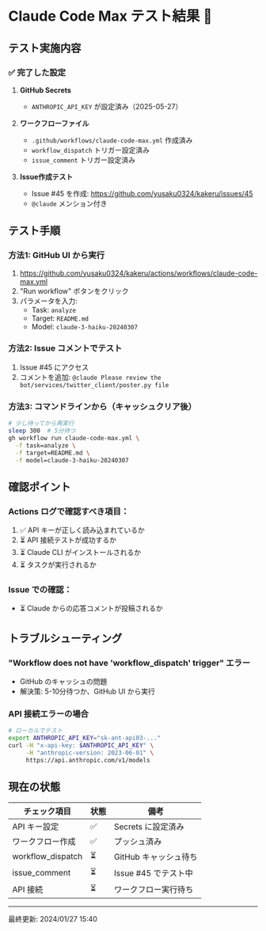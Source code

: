 # Claude Code Max テスト結果 🧪

## テスト実施内容

### ✅ 完了した設定

1. **GitHub Secrets**
   - `ANTHROPIC_API_KEY` が設定済み（2025-05-27）
   
2. **ワークフローファイル**
   - `.github/workflows/claude-code-max.yml` 作成済み
   - `workflow_dispatch` トリガー設定済み
   - `issue_comment` トリガー設定済み

3. **Issue作成テスト**
   - Issue #45 を作成: https://github.com/yusaku0324/kakeru/issues/45
   - `@claude` メンション付き

## テスト手順

### 方法1: GitHub UI から実行
1. https://github.com/yusaku0324/kakeru/actions/workflows/claude-code-max.yml
2. "Run workflow" ボタンをクリック
3. パラメータを入力:
   - Task: `analyze`
   - Target: `README.md`
   - Model: `claude-3-haiku-20240307`

### 方法2: Issue コメントでテスト
1. Issue #45 にアクセス
2. コメントを追加: `@claude Please review the bot/services/twitter_client/poster.py file`

### 方法3: コマンドラインから（キャッシュクリア後）
```bash
# 少し待ってから再実行
sleep 300  # 5分待つ
gh workflow run claude-code-max.yml \
  -f task=analyze \
  -f target=README.md \
  -f model=claude-3-haiku-20240307
```

## 確認ポイント

### Actions ログで確認すべき項目：
1. ✅ API キーが正しく読み込まれているか
2. ⏳ API 接続テストが成功するか
3. ⏳ Claude CLI がインストールされるか
4. ⏳ タスクが実行されるか

### Issue での確認：
- ⏳ Claude からの応答コメントが投稿されるか

## トラブルシューティング

### "Workflow does not have 'workflow_dispatch' trigger" エラー
- GitHub のキャッシュの問題
- 解決策: 5-10分待つか、GitHub UI から実行

### API 接続エラーの場合
```bash
# ローカルでテスト
export ANTHROPIC_API_KEY="sk-ant-api03-..."
curl -H "x-api-key: $ANTHROPIC_API_KEY" \
     -H "anthropic-version: 2023-06-01" \
     https://api.anthropic.com/v1/models
```

## 現在の状態

| チェック項目 | 状態 | 備考 |
|------------|------|-----|
| API キー設定 | ✅ | Secrets に設定済み |
| ワークフロー作成 | ✅ | プッシュ済み |
| workflow_dispatch | ⏳ | GitHub キャッシュ待ち |
| issue_comment | ⏳ | Issue #45 でテスト中 |
| API 接続 | ⏳ | ワークフロー実行待ち |

---
最終更新: 2024/01/27 15:40